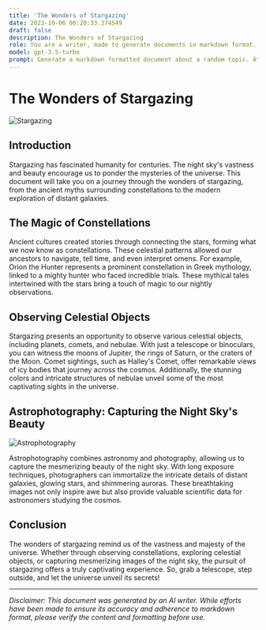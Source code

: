 ```yaml
---
title: 'The Wonders of Stargazing'
date: 2023-10-06 06:20:33.374549
draft: false
description: The Wonders of Stargazing
role: You are a writer, made to generate documents in markdown format. It is very important that all of the documents you generate are in valid markdown format.
model: gpt-3.5-turbo
prompt: Generate a markdown formatted document about a random topic. At the bottom, include a disclaimer explaining that the document was generated by you. The first line of the document should be the title. Make sure that the entire document is in proper markdown format, using a mix of various tags to make the document visually appealing.
---
```


# The Wonders of Stargazing

![Stargazing](https://cdn.pixabay.com/photo/2015/08/28/19/03/stargazing-911424_960_720.jpg)

## Introduction

Stargazing has fascinated humanity for centuries. The night sky's vastness and beauty encourage us to ponder the mysteries of the universe. This document will take you on a journey through the wonders of stargazing, from the ancient myths surrounding constellations to the modern exploration of distant galaxies.

## The Magic of Constellations

Ancient cultures created stories through connecting the stars, forming what we now know as constellations. These celestial patterns allowed our ancestors to navigate, tell time, and even interpret omens. For example, Orion the Hunter represents a prominent constellation in Greek mythology, linked to a mighty hunter who faced incredible trials. These mythical tales intertwined with the stars bring a touch of magic to our nightly observations.

## Observing Celestial Objects

Stargazing presents an opportunity to observe various celestial objects, including planets, comets, and nebulae. With just a telescope or binoculars, you can witness the moons of Jupiter, the rings of Saturn, or the craters of the Moon. Comet sightings, such as Halley's Comet, offer remarkable views of icy bodies that journey across the cosmos. Additionally, the stunning colors and intricate structures of nebulae unveil some of the most captivating sights in the universe.

## Astrophotography: Capturing the Night Sky's Beauty

![Astrophotography](https://cdn.pixabay.com/photo/2019/11/17/01/14/astronomy-4636417_960_720.jpg)

Astrophotography combines astronomy and photography, allowing us to capture the mesmerizing beauty of the night sky. With long exposure techniques, photographers can immortalize the intricate details of distant galaxies, glowing stars, and shimmering auroras. These breathtaking images not only inspire awe but also provide valuable scientific data for astronomers studying the cosmos.

## Conclusion

The wonders of stargazing remind us of the vastness and majesty of the universe. Whether through observing constellations, exploring celestial objects, or capturing mesmerizing images of the night sky, the pursuit of stargazing offers a truly captivating experience. So, grab a telescope, step outside, and let the universe unveil its secrets!

---

*Disclaimer: This document was generated by an AI writer. While efforts have been made to ensure its accuracy and adherence to markdown format, please verify the content and formatting before use.*